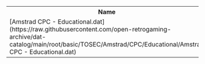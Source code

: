 <table>
<tr><th>Name</th><th>Size</th></tr>
<tr><td>
[Amstrad CPC - Educational.dat](https://raw.githubusercontent.com/open-retrogaming-archive/dat-catalog/main/root/basic/TOSEC/Amstrad/CPC/Educational/Amstrad CPC - Educational.dat)
</td><td>3097</td></tr>
</table>
